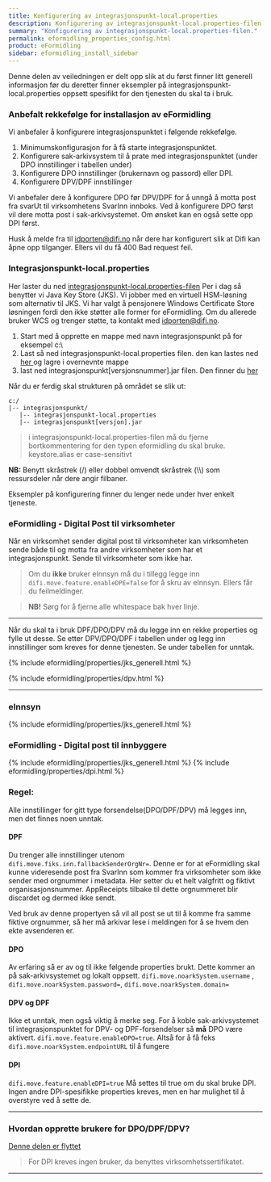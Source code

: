 ```yaml
---
title: Konfigurering av integrasjonspunkt-local.properties
description: Konfigurering av integrasjonspunkt-local.properties-filen.
summary: "Konfigurering av integrasjonspunkt-local.properties-filen."
permalink: eformidling_properties_config.html
product: eFormidling
sidebar: eformidling_install_sidebar
---
```


Denne delen av veiledningen er delt opp slik at du først finner litt generell informasjon før du deretter finner eksempler på integrasjonspunkt-local.properties oppsett spesifikt for den tjenesten du skal ta i bruk. 

### Anbefalt rekkefølge for installasjon av eFormidling

Vi anbefaler å konfigurere integrasjonspunktet i følgende rekkefølge.

1. Minimumskonfigurasjon for å få starte integrasjonspunktet. 
2. Konfigurere sak-arkivsystem til å prate med integrasjonspunktet (under DPO innstillinger i tabellen under)
3. Konfigurere DPO innstillinger (brukernavn og passord) eller DPI.
4. Konfigurere DPV/DPF innstillinger

Vi anbefaler dere å konfigurere DPO før DPV/DPF for å unngå å motta post fra svarUt til virksomhetens SvarInn innboks. Ved å konfigurere DPO først vil dere motta post i sak-arkivsystemet. Om ønsket kan en også sette opp DPI først.

Husk å melde fra til <a href="mailto:idporten@difi.no">idporten@difi.no</a> når dere har konfigurert slik at Difi kan åpne opp tilganger. Ellers vil du få 400 Bad request feil. 


### Integrasjonspunkt-local.properties

Her laster du ned [integrasjonspunkt-local.properties-filen](https://github.com/difi/move-integrasjonspunkt/blob/gh-pages/resources/integrasjonspunkt_local.properties) Per i dag så benytter vi Java Key Store (JKS). Vi jobber med en virtuell HSM-løsning som alternativ til JKS. Vi har valgt å pensjonere Windows Certificate Store løsningen fordi den ikke støtter alle former for eFormidling. Om du allerede bruker WCS og trenger støtte, ta kontakt med <a href="mailto:idporten@difi.no">idporten@difi.no</a>. 

1. Start med å opprette en mappe med navn integrasjonspunkt på for eksempel c:\
2. Last så ned integrasjonspunkt-local.properties filen. den kan lastes ned [her ](https://github.com/difi/move-integrasjonspunkt/blob/gh-pages/resources/integrasjonspunkt_local.properties) og lagre i overnevnte mappe
3. last ned integrasjonspunkt[versjonsnummer].jar filen. Den finner du [her](https://beta-meldingsutveksling.difi.no/service/local/repositories/releases/content/no/difi/meldingsutveksling/integrasjonspunkt/2.0.6/integrasjonspunkt-2.0.6.jar)

Når du er ferdig skal strukturen på området se slik ut:
```
c:/
|-- integrasjonspunkt/
   |-- integrasjonspunkt-local.properties
   |-- integrasjonspunkt[versjon].jar
```

> i integrasjonspunkt-local.properties-filen må du fjerne bortkommentering for den typen eformidling du skal bruke.
> keystore.alias er case-sensitivt

**NB:** Benytt skråstrek (/) eller dobbel omvendt skråstrek (\\\\) som ressursdeler når dere angir filbaner.

Eksempler på konfigurering finner du lenger nede under hver enkelt tjeneste.

### eFormidling - Digital Post til virksomheter

Når en virksomhet sender digital post til virksomheter kan virksomheten sende både til og motta fra andre virksomheter som har et integrasjonspunkt. Sende til virksomheter som ikke har. 


> Om du **ikke** bruker eInnsyn må du i tillegg legge inn ```difi.move.feature.enableDPE=false``` for å skru av eInnsyn. Ellers får du feilmeldinger.

> **NB!** Sørg for å fjerne  alle whitespace bak hver linje.

---

Når du skal ta i bruk DPF/DPO/DPV må du legge inn en rekke properties og fylle ut desse. Se etter DPV/DPO/DPF i tabellen under og legg inn innstillinger som kreves for denne tjenesten. Se under tabellen for unntak.

  {% include eformidling/properties/jks_generell.html %} 
  
  {% include eformidling/properties/dpv.html %}
  
 ---

### eInnsyn 

  {% include eformidling/properties/jks_generell.html %} 

### eFormidling - Digital post til innbyggere

  {% include eformidling/properties/jks_generell.html %} 
  {% include eformidling/properties/dpi.html %}
  
### Regel:
Alle innstillinger for gitt type forsendelse(DPO/DPF/DPV) må legges inn, men det finnes noen unntak.

#### DPF
Du trenger alle innstillinger utenom ```difi.move.fiks.inn.fallbackSenderOrgNr=```. Denne er for at eFormidling skal kunne videresende post fra SvarInn som kommer fra virksomheter som ikke sender med orgnummer i metadata. Her setter du et helt valgfritt og fiktivt organisasjonsnummer. AppReceipts tilbake til dette orgnummeret blir discardet og dermed ikke sendt. 

Ved bruk av denne propertyen så vil all post se ut til å komme fra samme fiktive orgnummer, så her må arkivar lese i meldingen for å se hvem den ekte avsenderen er.

#### DPO
Av erfaring så er av og til ikke følgende properties brukt. Dette kommer an på sak-arkivsystemet og lokalt oppsett. ```difi.move.noarkSystem.username``` , ```difi.move.noarkSystem.password=```, ```difi.move.noarkSystem.domain=``` 

#### DPV og DPF
Ikke et unntak, men også viktig å merke seg. For å koble sak-arkivsystemet til integrasjonspunktet for DPV- og DPF-forsendelser så **må** DPO være aktivert. ```difi.move.feature.enableDPO=true```. Altså for å få feks  ```difi.move.noarkSystem.endpointURL``` til å fungere

#### DPI
```difi.move.feature.enableDPI=true``` Må settes til true om du skal bruke DPI. Ingen andre DPI-spesifikke properties kreves, men en har mulighet til å overstyre ved å sette de. 

---

### Hvordan opprette brukere for DPO/DPF/DPV?

[Denne delen er flyttet](https://difi.github.io/felleslosninger/eformidling_create_users.html)

> For DPI kreves ingen bruker, da benyttes virksomhetssertifikatet.

--- 

